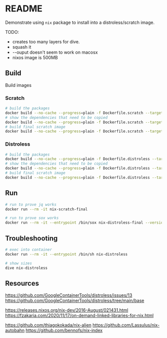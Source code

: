 # README

Demonstrate using `nix` package to install into a distroless/scratch image.  

TODO:  

* creates too many layers for dive.
* squash it
* --ouput doesn't seem to work on macosx
* nixos image is 500MB

## Build

Build images

### Scratch

```sh
# build the packages 
docker build --no-cache --progress=plain -f Dockerfile.scratch --target BUILDER -t nix-scratch-builder .    
# show the dependencies that need to be copied 
docker build --no-cache --progress=plain -f Dockerfile.scratch --target LDD -t nix-scratch .    
# build final scratch image
docker build --no-cache --progress=plain -f Dockerfile.scratch --target PRODUCTION -t nix-scratch-final .    
```

### Distroless

```sh
# build the packages 
docker build --no-cache --progress=plain -f Dockerfile.distroless --target BUILDER -t nix-distroless-builder .    
# show the dependencies that need to be copied 
docker build --no-cache --progress=plain -f Dockerfile.distroless --target LDD -t nix-distroless .    
# build final scratch image
docker build --no-cache --progress=plain -f Dockerfile.distroless --target PRODUCTION -t nix-distroless-final .    
```

## Run

```sh
# run to prove jq works
docker run --rm -it nix-scratch-final

# run to prove sox works
docker run --rm -it --entrypoint /bin/sox nix-distroless-final --version 

```

## Troubleshooting

```sh
# exec into container
docker run --rm -it --entrypoint /bin/sh nix-distroless                                  

# show sizes
dive nix-distroless
```

## Resources

https://github.com/GoogleContainerTools/distroless/issues/13
https://github.com/GoogleContainerTools/distroless/tree/main/base

https://releases.nixos.org/nix-dev/2016-August/021431.html
https://fzakaria.com/2020/11/17/on-demand-linked-libraries-for-nix.html


https://github.com/thiagokokada/nix-alien
https://github.com/Lassulus/nix-autobahn
https://github.com/bennofs/nix-index

